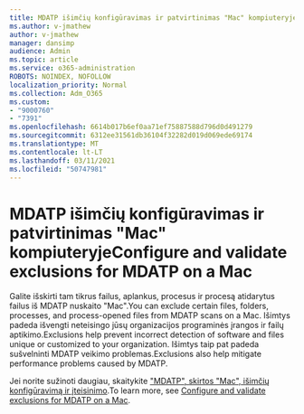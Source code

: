 ```yaml
---
title: MDATP išimčių konfigūravimas ir patvirtinimas "Mac" kompiuteryje
ms.author: v-jmathew
author: v-jmathew
manager: dansimp
audience: Admin
ms.topic: article
ms.service: o365-administration
ROBOTS: NOINDEX, NOFOLLOW
localization_priority: Normal
ms.collection: Adm_O365
ms.custom:
- "9000760"
- "7391"
ms.openlocfilehash: 6614b017b6ef0aa71ef75887588d796d0d491279
ms.sourcegitcommit: 6312ee31561db36104f32282d019d069ede69174
ms.translationtype: MT
ms.contentlocale: lt-LT
ms.lasthandoff: 03/11/2021
ms.locfileid: "50747981"
---
```

# <a name="configure-and-validate-exclusions-for-mdatp-on-a-mac"></a><span data-ttu-id="a6993-102">MDATP išimčių konfigūravimas ir patvirtinimas "Mac" kompiuteryje</span><span class="sxs-lookup"><span data-stu-id="a6993-102">Configure and validate exclusions for MDATP on a Mac</span></span>

<span data-ttu-id="a6993-103">Galite išskirti tam tikrus failus, aplankus, procesus ir procesą atidarytus failus iš MDATP nuskaito "Mac".</span><span class="sxs-lookup"><span data-stu-id="a6993-103">You can exclude certain files, folders, processes, and process-opened files from MDATP scans on a Mac.</span></span> <span data-ttu-id="a6993-104">Išimtys padeda išvengti neteisingo jūsų organizacijos programinės įrangos ir failų aptikimo.</span><span class="sxs-lookup"><span data-stu-id="a6993-104">Exclusions help prevent incorrect detection of software and files unique or customized to your organization.</span></span> <span data-ttu-id="a6993-105">Išimtys taip pat padeda sušvelninti MDATP veikimo problemas.</span><span class="sxs-lookup"><span data-stu-id="a6993-105">Exclusions also help mitigate performance problems caused by MDATP.</span></span>

<span data-ttu-id="a6993-106">Jei norite sužinoti daugiau, skaitykite ["MDATP", skirtos "Mac", išimčių konfigūravimą ir įteisinimo](https://go.microsoft.com/fwlink/?linkid=2144616).</span><span class="sxs-lookup"><span data-stu-id="a6993-106">To learn more, see [Configure and validate exclusions for MDATP on a Mac](https://go.microsoft.com/fwlink/?linkid=2144616).</span></span>
